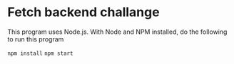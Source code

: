 # Fetch backend challange

This program uses Node.js. With Node and NPM installed, do the following to run this program

`
npm install
`
`
npm start
`